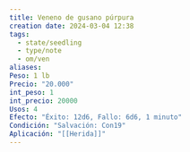```yaml
---
title: Veneno de gusano púrpura
creation date: 2024-03-04 12:38
tags:
  - state/seedling
  - type/note
  - om/ven
aliases: 
Peso: 1 lb
Precio: "20.000"
int_peso: 1
int_precio: 20000
Usos: 4
Efecto: "Éxito: 12d6, Fallo: 6d6, 1 minuto"
Condición: "Salvación: Con19"
Aplicación: "[[Herida]]"
---
```




